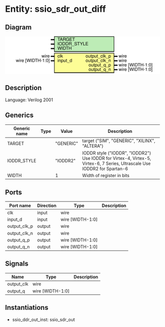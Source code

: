 # Entity: ssio_sdr_out_diff

## Diagram

![Diagram](ssio_sdr_out_diff.svg "Diagram")
## Description

Language: Verilog 2001
 
## Generics

| Generic name | Type | Value     | Description                                                                                                                |
| ------------ | ---- | --------- | -------------------------------------------------------------------------------------------------------------------------- |
| TARGET       |      | "GENERIC" | target ("SIM", "GENERIC", "XILINX", "ALTERA")                                                                              |
| IODDR_STYLE  |      | "IODDR2"  | IODDR style ("IODDR", "IODDR2") Use IODDR for Virtex-4, Virtex-5, Virtex-6, 7 Series, Ultrascale Use IODDR2 for Spartan-6  |
| WIDTH        |      | 1         | Width of register in bits                                                                                                  |
## Ports

| Port name    | Direction | Type             | Description |
| ------------ | --------- | ---------------- | ----------- |
| clk          | input     | wire             |             |
| input_d      | input     | wire [WIDTH-1:0] |             |
| output_clk_p | output    | wire             |             |
| output_clk_n | output    | wire             |             |
| output_q_p   | output    | wire [WIDTH-1:0] |             |
| output_q_n   | output    | wire [WIDTH-1:0] |             |
## Signals

| Name       | Type             | Description |
| ---------- | ---------------- | ----------- |
| output_clk | wire             |             |
| output_q   | wire [WIDTH-1:0] |             |
## Instantiations

- ssio_ddr_out_inst: ssio_sdr_out
